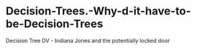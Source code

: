 # Decision-Trees.-Why-d-it-have-to-be-Decision-Trees
Decision Tree DV - Indiana Jones and the potentially locked door
